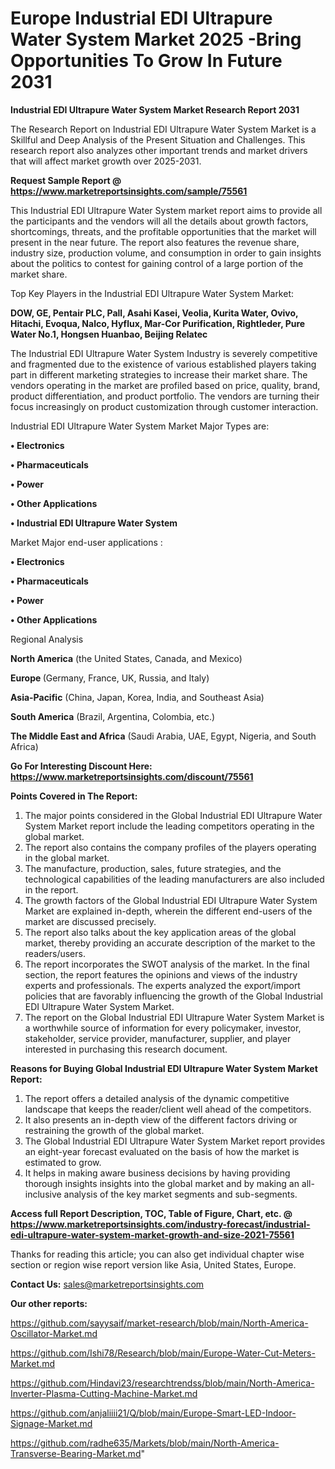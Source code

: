  # Europe Industrial EDI Ultrapure Water System Market 2025 -Bring Opportunities To Grow In Future 2031

<strong>Industrial EDI Ultrapure Water System Market Research Report 2031</strong>

The Research Report on Industrial EDI Ultrapure Water System Market is a Skillful and Deep Analysis of the Present Situation and Challenges. This research report also analyzes other important trends and market drivers that will affect market growth over 2025-2031.

<strong>Request Sample Report @ <a href=https://www.marketreportsinsights.com/sample/75561>https://www.marketreportsinsights.com/sample/75561</a></strong>

This Industrial EDI Ultrapure Water System market report aims to provide all the participants and the vendors will all the details about growth factors, shortcomings, threats, and the profitable opportunities that the market will present in the near future. The report also features the revenue share, industry size, production volume, and consumption in order to gain insights about the politics to contest for gaining control of a large portion of the market share.

Top Key Players in the Industrial EDI Ultrapure Water System Market:

<strong>DOW, GE, Pentair PLC, Pall, Asahi Kasei, Veolia, Kurita Water, Ovivo, Hitachi, Evoqua, Nalco, Hyflux, Mar-Cor Purification, Rightleder, Pure Water No.1, Hongsen Huanbao, Beijing Relatec</strong>

The Industrial EDI Ultrapure Water System Industry is severely competitive and fragmented due to the existence of various established players taking part in different marketing strategies to increase their market share. The vendors operating in the market are profiled based on price, quality, brand, product differentiation, and product portfolio. The vendors are turning their focus increasingly on product customization through customer interaction.

Industrial EDI Ultrapure Water System Market Major Types are:

<strong>• Electronics

• Pharmaceuticals

• Power

• Other Applications

• Industrial EDI Ultrapure Water System</strong>

Market Major end-user applications :

<strong>• Electronics

• Pharmaceuticals

• Power

• Other Applications</strong>

Regional Analysis

</u><strong><b>North America</b></strong> (the United States, Canada, and Mexico)

<strong><b>Europe </b></strong>(Germany, France, UK, Russia, and Italy)

<strong><b>Asia-Pacific</b></strong> (China, Japan, Korea, India, and Southeast Asia)

<strong><b>South America</b></strong> (Brazil, Argentina, Colombia, etc.)

<strong><b>The Middle East and Africa</b></strong> (Saudi Arabia, UAE, Egypt, Nigeria, and South Africa)

<strong>Go For Interesting Discount Here: <a href=https://www.marketreportsinsights.com/discount/75561>https://www.marketreportsinsights.com/discount/75561</a></strong>

<strong>Points Covered in The Report:</strong>
<ol>
  <li>The major points considered in the Global Industrial EDI Ultrapure Water System Market report include the leading competitors operating in the global market.</li>
  <li>The report also contains the company profiles of the players operating in the global market.</li>
  <li>The manufacture, production, sales, future strategies, and the technological capabilities of the leading manufacturers are also included in the report.</li>
  <li>The growth factors of the Global Industrial EDI Ultrapure Water System Market are explained in-depth, wherein the different end-users of the market are discussed precisely.</li>
  <li>The report also talks about the key application areas of the global market, thereby providing an accurate description of the market to the readers/users.</li>
  <li>The report incorporates the SWOT analysis of the market. In the final section, the report features the opinions and views of the industry experts and professionals. The experts analyzed the export/import policies that are favorably influencing the growth of the Global Industrial EDI Ultrapure Water System Market.</li>
  <li>The report on the Global Industrial EDI Ultrapure Water System Market is a worthwhile source of information for every policymaker, investor, stakeholder, service provider, manufacturer, supplier, and player interested in purchasing this research document.</li>
</ol>
<strong>Reasons for Buying Global Industrial EDI Ultrapure Water System Market Report:</strong>

<ol>
  <li>The report offers a detailed analysis of the dynamic competitive landscape that keeps the reader/client well ahead of the competitors.</li>
  <li>It also presents an in-depth view of the different factors driving or restraining the growth of the global market.</li>
  <li>The Global Industrial EDI Ultrapure Water System Market report provides an eight-year forecast evaluated on the basis of how the market is estimated to grow.</li>
  <li>It helps in making aware business decisions by having providing thorough insights insights into the global market and by making an all-inclusive analysis of the key market segments and sub-segments.</li>
</ol>
<strong>Access full Report Description, TOC, Table of Figure, Chart, etc. @ <a href=https://www.marketreportsinsights.com/industry-forecast/industrial-edi-ultrapure-water-system-market-growth-and-size-2021-75561>https://www.marketreportsinsights.com/industry-forecast/industrial-edi-ultrapure-water-system-market-growth-and-size-2021-75561</a></strong>


Thanks for reading this article; you can also get individual chapter wise section or region wise report version like Asia, United States, Europe.

<strong>Contact Us:</strong>
sales@marketreportsinsights.com

<strong>Our other reports:</strong>

<a href=https://github.com/sayysaif/market-research/blob/main/North-America-Oscillator-Market.md>https://github.com/sayysaif/market-research/blob/main/North-America-Oscillator-Market.md</a>

<a href=https://github.com/Ishi78/Research/blob/main/Europe-Water-Cut-Meters-Market.md>https://github.com/Ishi78/Research/blob/main/Europe-Water-Cut-Meters-Market.md</a>

<a href=https://github.com/Hindavi23/researchtrendss/blob/main/North-America-Inverter-Plasma-Cutting-Machine-Market.md>https://github.com/Hindavi23/researchtrendss/blob/main/North-America-Inverter-Plasma-Cutting-Machine-Market.md</a>

<a href=https://github.com/anjaliiii21/Q/blob/main/Europe-Smart-LED-Indoor-Signage-Market.md>https://github.com/anjaliiii21/Q/blob/main/Europe-Smart-LED-Indoor-Signage-Market.md</a>

<a href=https://github.com/radhe635/Markets/blob/main/North-America-Transverse-Bearing-Market.md>https://github.com/radhe635/Markets/blob/main/North-America-Transverse-Bearing-Market.md</a>"
